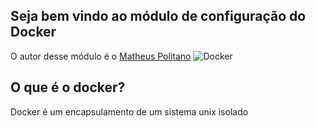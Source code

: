 ## Seja bem vindo ao módulo de configuração do Docker

O autor desse módulo é o [Matheus Politano](https://www.matheuspolitano.com/)
![Docker](https://miro.medium.com/max/2480/1*9hGvYE5jegHm1r_97gH-jQ.png)



## O que é o docker?

Docker é um encapsulamento de um sistema unix isolado



